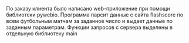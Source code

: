 По заказу клиента было написано web-приложение при помощи библиотеки pywebio. Программа парсит данные с сайта flashscore по всем футбольным матчам за заданное число и выдает данные по заданным параметрам. Функции запросов с сервера выделены в отдельную библиотеку main
